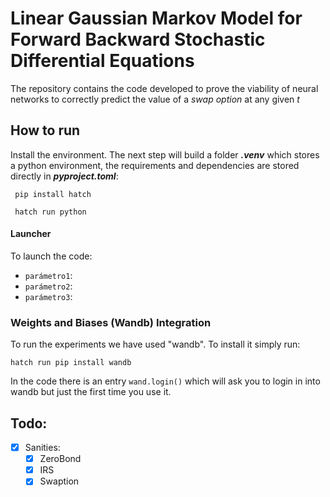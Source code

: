 # Linear Gaussian Markov Model for Forward Backward Stochastic Differential Equations

The repository contains the code developed to prove the viability of neural networks to correctly predict the value of a *swap option* at any given *t*

## How to run

Install the environment. The next step will build a folder ***.venv*** which stores a python environment, the requirements and dependencies are stored directly in ***pyproject.toml***:

<pre><code> pip install hatch</code></pre>

<pre><code> hatch run python</code></pre>

#### Launcher

To launch the code:

- `parámetro1`:
- `parámetro2`:
- `parámetro3`:

### Weights and Biases (Wandb) Integration

To run the experiments we have used "wandb". To install it simply run:

```
hatch run pip install wandb
```

In the code there is an entry `wand.login()` which will ask you to login in into wandb but just the first time you use it.

## Todo:

- [X] Sanities:
  - [X] ZeroBond
  - [X] IRS
  - [X] Swaption
